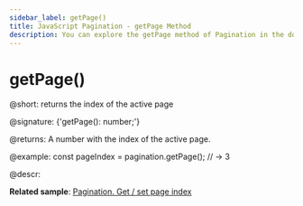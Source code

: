 ```yaml
---
sidebar_label: getPage()
title: JavaScript Pagination - getPage Method 
description: You can explore the getPage method of Pagination in the documentation of the DHTMLX JavaScript UI library. Browse developer guides and API reference, try out code examples and live demos, and download a free 30-day evaluation version of DHTMLX Suite.
---
```


# getPage()

@short: returns the index of the active page

@signature: {'getPage(): number;'}

@returns:
A number with the index of the active page.

@example:
const pageIndex = pagination.getPage();
// -> 3

@descr:

**Related sample**: [Pagination. Get / set page index](https://snippet.dhtmlx.com/qepjgf7h)

[comment]: # (@related: pagination/usage.md#settinggetting-the-active-page)

